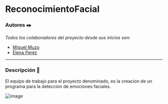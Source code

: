 # ReconocimientoFacial

### Autores ✒️

_Todos los colaboradores del proyecto desde sus inicios son:_

- [Miguel Muzo](https://github.com/Miguel-EMC)
- [Elena Peréz](https://github.com/kevinpinan)

--- 

### Descripción 📄
El equipo de trabajo para el proyecto denominado, es la creacion de un programa para la deteccion de emociones faciales.

![image](https://img.freepik.com/vector-gratis/cientificos-personas-diminutas-identifican-emociones-mujeres-partir-voz-rostro-deteccion-emociones-reconocimiento-estado-emocional-concepto-tecnologia-sensor-emo_335657-2442.jpg?w=996&t=st=1662153044~exp=1662153644~hmac=08a54028536480d9e33c6a040a36ac9ab29f01bfbee8f71e53d1ae564aa4ba3e)
